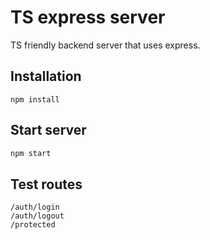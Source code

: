 TS express server
=================

TS friendly backend server that uses express.

## Installation
```
npm install
```

## Start server

```sh
npm start
```

## Test routes

```
/auth/login
/auth/logout
/protected
```

